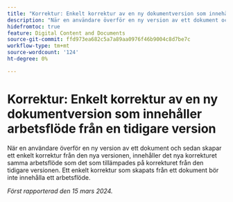 ```yaml
---
title: "Korrektur: Enkelt korrektur av en ny dokumentversion som innehåller ett arbetsflöde från en tidigare version"
description: "När en användare överför en ny version av ett dokument och sedan skapar ett enkelt korrektur från den nya versionen, innehåller det nya korrekturet samma arbetsflöde som det som tillämpades på korrekturet från den tidigare versionen. Ett enkelt korrektur som skapats från ett dokument bör inte innehålla ett arbetsflöde."
hidefromtoc: true
feature: Digital Content and Documents
source-git-commit: ffd973ea682c5a7a89aa0976f46b9004c8d7be7c
workflow-type: tm+mt
source-wordcount: '124'
ht-degree: 0%

---
```



# Korrektur: Enkelt korrektur av en ny dokumentversion som innehåller arbetsflöde från en tidigare version

När en användare överför en ny version av ett dokument och sedan skapar ett enkelt korrektur från den nya versionen, innehåller det nya korrekturet samma arbetsflöde som det som tillämpades på korrekturet från den tidigare versionen. Ett enkelt korrektur som skapats från ett dokument bör inte innehålla ett arbetsflöde.

_Först rapporterad den 15 mars 2024._
